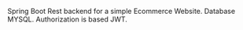Spring Boot Rest backend for a simple Ecommerce Website.
Database MYSQL.
Authorization is based JWT.

